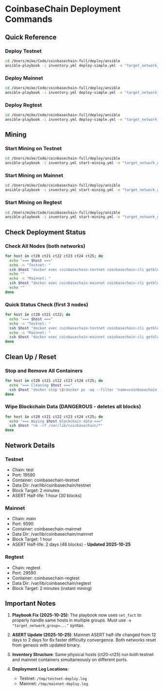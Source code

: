 # CoinbaseChain Deployment Commands

## Quick Reference

### Deploy Testnet
```bash
cd /Users/mike/Code/coinbasechain-full/deploy/ansible
ansible-playbook -i inventory.yml deploy-simple.yml -e "target_network_group=coinbasechain_testnet"
```

### Deploy Mainnet
```bash
cd /Users/mike/Code/coinbasechain-full/deploy/ansible
ansible-playbook -i inventory.yml deploy-simple.yml -e "target_network_group=coinbasechain_mainnet"
```

### Deploy Regtest
```bash
cd /Users/mike/Code/coinbasechain-full/deploy/ansible
ansible-playbook -i inventory.yml deploy-simple.yml -e "target_network_group=coinbasechain_regtest"
```

## Mining

### Start Mining on Testnet
```bash
cd /Users/mike/Code/coinbasechain-full/deploy/ansible
ansible-playbook -i inventory.yml start-mining.yml -e "target_network_group=coinbasechain_testnet"
```

### Start Mining on Mainnet
```bash
cd /Users/mike/Code/coinbasechain-full/deploy/ansible
ansible-playbook -i inventory.yml start-mining.yml -e "target_network_group=coinbasechain_mainnet"
```

### Start Mining on Regtest
```bash
cd /Users/mike/Code/coinbasechain-full/deploy/ansible
ansible-playbook -i inventory.yml start-mining.yml -e "target_network_group=coinbasechain_regtest"
```

## Check Deployment Status

### Check All Nodes (both networks)
```bash
for host in ct20 ct21 ct22 ct23 ct24 ct25; do
  echo "=== $host ==="
  echo -n "Testnet: "
  ssh $host "docker exec coinbasechain-testnet coinbasechain-cli getblockchaininfo 2>/dev/null | grep -E '\"chain\"|\"blocks\"' | head -2 | tr '\n' ' '" || echo "Not running"
  echo ""
  echo -n "Mainnet: "
  ssh $host "docker exec coinbasechain-mainnet coinbasechain-cli getblockchaininfo 2>/dev/null | grep -E '\"chain\"|\"blocks\"' | head -2 | tr '\n' ' '" || echo "Not running"
  echo ""
done
```

### Quick Status Check (first 3 nodes)
```bash
for host in ct20 ct21 ct22; do
  echo "=== $host ==="
  echo -n "Testnet: "
  ssh $host "docker exec coinbasechain-testnet coinbasechain-cli getblockcount 2>/dev/null || echo 'Not running'"
  echo -n "Mainnet: "
  ssh $host "docker exec coinbasechain-mainnet coinbasechain-cli getblockcount 2>/dev/null || echo 'Not running'"
done
```

## Clean Up / Reset

### Stop and Remove All Containers
```bash
for host in ct20 ct21 ct22 ct23 ct24 ct25; do
  echo "=== Cleaning $host ==="
  ssh $host "docker stop \$(docker ps -aq --filter 'name=coinbasechain') 2>/dev/null && docker rm \$(docker ps -aq --filter 'name=coinbasechain') 2>/dev/null || echo 'No containers found'"
done
```

### Wipe Blockchain Data (DANGEROUS - deletes all blocks)
```bash
for host in ct20 ct21 ct22 ct23 ct24 ct25; do
  echo "=== Wiping $host blockchain data ==="
  ssh $host "rm -rf /var/lib/coinbasechain/*"
done
```

## Network Details

### Testnet
- Chain: test
- Port: 19590
- Container: coinbasechain-testnet
- Data Dir: /var/lib/coinbasechain/testnet
- Block Target: 2 minutes
- ASERT Half-life: 1 hour (30 blocks)

### Mainnet
- Chain: main
- Port: 9590
- Container: coinbasechain-mainnet
- Data Dir: /var/lib/coinbasechain/mainnet
- Block Target: 1 hour
- ASERT Half-life: 2 days (48 blocks) - **Updated 2025-10-25**

### Regtest
- Chain: regtest
- Port: 29590
- Container: coinbasechain-regtest
- Data Dir: /var/lib/coinbasechain/regtest
- Block Target: 2 minutes (instant mining)

## Important Notes

1. **Playbook Fix (2025-10-25)**: The playbook now uses `set_fact` to properly handle same hosts in multiple groups. Must use `-e "target_network_group=..."` syntax.

2. **ASERT Update (2025-10-25)**: Mainnet ASERT half-life changed from 12 days to 2 days for 6x faster difficulty convergence. Both networks reset from genesis with updated binary.

3. **Inventory Structure**: Same physical hosts (ct20-ct25) run both testnet and mainnet containers simultaneously on different ports.

4. **Deployment Log Locations**:
   - Testnet: `/tmp/testnet-deploy.log`
   - Mainnet: `/tmp/mainnet-deploy.log`
